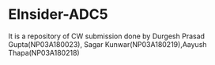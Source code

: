 # EInsider-ADC5
It is a repository of CW submission done by Durgesh Prasad Gupta(NP03A180023), Sagar Kunwar(NP03A180219),Aayush Thapa(NP03A180218)
